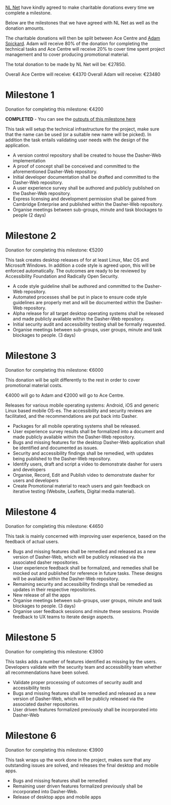 [NL Net](https://nlnet.nl/) have kindly agreed to make charitable donations every time we complete a milestone.

Below are the milestones that we have agreed with NL Net as well as the donation amounts.

The charitable donations will then be split between Ace Centre and [Adam Spickard](https://github.com/aspickard). Adam will receive 80% of the donation for completing the technical tasks and Ace Centre will receive 20% to cover time spent project management and to cover producing promotional material.

The total donation to be made by NL Net will be: €27850.

Overall Ace Centre will receive: €4370
Overall Adam will receive: €23480

# Milestone 1

Donation for completing this milestone: €4200

**COMPLETED** - You can see the [outputs of this milestone here](./Milestone-1.md)

This task will setup the technical infrastructure for the project, make sure that the name can be used (or a suitable new name will be picked). In addition the task entails validating user needs with the design of the application.

- A version control repository shall be created to house the Dasher-Web implementation
- A proof of concept shall be conceived and committed to the aforementioned Dasher-Web repository.
- Initial developer documentation shall be drafted and committed to the Dasher-Web repository.
- A user experience survey shall be authored and publicly published on the Dasher-Web repository.
- Express licensing and development permission shall be gained from Cambridge Enterprise and published within the Dasher-Web repository.
- Organise meetings between sub-groups, minute and task blockages to people (2 days)

# Milestone 2

Donation for completing this milestone: €5200

This task creates desktop releases of for at least Linux, Mac OS and Microsoft Windows. In addition a code style is agreed upon, this will be enforced automatically. The outcomes are ready to be reviewed by Accessibility Foundation and Radically Open Security.

- A code style guideline shall be authored and committed to the Dasher-Web repository.
- Automated processes shall be put in place to ensure code style guidelines are properly met and will be documented within the Dasher-Web repository.
- Alpha release for all target desktop operating systems shall be released and made publicly available within the Dasher-Web repository.
- Initial security audit and accessibility testing shall be formally requested.
- Organise meetings between sub-groups, user groups, minute and task blockages to people. (3 days)

# Milestone 3

Donation for completing this milestone: €6000

This donation will be split differently to the rest in order to cover promotional material costs.

€4000 will go to Adam and €2000 will go to Ace Centre.

Releases for various mobile operating systems: Android, iOS and generic Linux based mobile OS-es. The accessibility and security reviews are facilitated, and the recommendations are put back into Dasher.

- Packages for all mobile operating systems shall be released.
- User experience survey results shall be formalized into a document and made publicly available within the Dasher-Web repository.
- Bugs and missing features for the desktop Dasher-Web application shall be identified and documented as issues.
- Security and accessibility findings shall be remedied, with updates being published to the Dasher-Web repository.
- Identify users, draft and script a video to demonstrate dasher for users and developers
- Organise, Record, Edit and Publish video to demonstrate dasher for users and developers
- Create Promotional material to reach users and gain feedback on iterative testing (Website, Leaflets, Digital media material).

# Milestone 4

Donation for completing this milestone: €4650

This task is mainly concerned with improving user experience, based on the feedback of actual users.

- Bugs and missing features shall be remedied and released as a new version of Dasher-Web, which will be publicly released via the associated dasher repositories.
- User experience feedback shall be formalized, and remedies shall be mocked out and published for reference in future tasks. These designs will be available within the Dasher-Web repository.
- Remaining security and accessibility findings shall be remedied as updates in their respective repositories.
- New release of all the apps
- Organise meetings between sub-groups, user groups, minute and task blockages to people. (3 days)
- Organise user feedback sessions and minute these sessions. Provide feedback to UX teams to iterate design aspects.

# Milestone 5

Donation for completing this milestone: €3900

This tasks adds a number of features identified as missing by the users. Developers validate with the security team and accessibility team whether all recommendations have been solved.

- Validate proper processing of outcomes of security audit and accessibility tests
- Bugs and missing features shall be remedied and released as a new version of Dasher-Web, which will be publicly released via the associated dasher repositories.
- User driven features formalized previously shall be incorporated into Dasher-Web

# Milestone 6

Donation for completing this milestone: €3900

This task wraps up the work done in the project, makes sure that any outstanding issues are solved, and releases the final desktop and mobile apps.

- Bugs and missing features shall be remedied
- Remaining user driven features formalized previously shall be incorporated into Dasher-Web.
- Release of desktop apps and mobile apps
